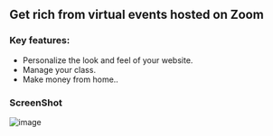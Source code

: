 
## Get rich from virtual events hosted on Zoom

### Key features:
- Personalize the look and feel of your website.
- Manage your class.
- Make money from home..
### ScreenShot
![image](https://user-images.githubusercontent.com/25551568/80298220-39b13800-87b4-11ea-8886-6bb5d3194d9d.png)
